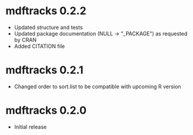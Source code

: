 # mdftracks 0.2.2

* Updated structure and tests
* Updated package documentation (NULL -> "_PACKAGE") as requested by CRAN
* Added CITATION file

# mdftracks 0.2.1

* Changed order to sort.list to be compatible with upcoming R version

# mdftracks 0.2.0

* Initial release
